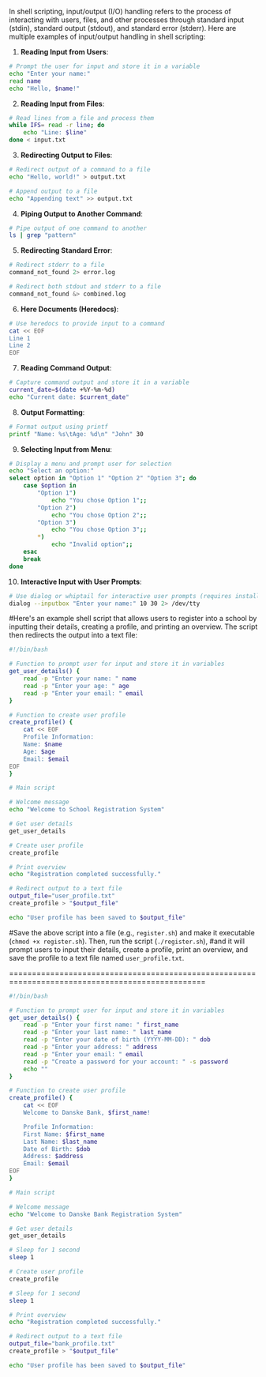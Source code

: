 In shell scripting, input/output (I/O) handling refers to the process of interacting with users, files, and other processes through standard input (stdin), standard output (stdout), and standard error (stderr). Here are multiple examples of input/output handling in shell scripting:

1. **Reading Input from Users**:

```bash
# Prompt the user for input and store it in a variable
echo "Enter your name:"
read name
echo "Hello, $name!"
```

2. **Reading Input from Files**:

```bash
# Read lines from a file and process them
while IFS= read -r line; do
    echo "Line: $line"
done < input.txt
```

3. **Redirecting Output to Files**:

```bash
# Redirect output of a command to a file
echo "Hello, world!" > output.txt

# Append output to a file
echo "Appending text" >> output.txt
```

4. **Piping Output to Another Command**:

```bash
# Pipe output of one command to another
ls | grep "pattern"
```

5. **Redirecting Standard Error**:

```bash
# Redirect stderr to a file
command_not_found 2> error.log

# Redirect both stdout and stderr to a file
command_not_found &> combined.log
```

6. **Here Documents (Heredocs)**:

```bash
# Use heredocs to provide input to a command
cat << EOF
Line 1
Line 2
EOF
```

7. **Reading Command Output**:

```bash
# Capture command output and store it in a variable
current_date=$(date +%Y-%m-%d)
echo "Current date: $current_date"
```

8. **Output Formatting**:

```bash
# Format output using printf
printf "Name: %s\tAge: %d\n" "John" 30
```

9. **Selecting Input from Menu**:

```bash
# Display a menu and prompt user for selection
echo "Select an option:"
select option in "Option 1" "Option 2" "Option 3"; do
    case $option in
        "Option 1")
            echo "You chose Option 1";;
        "Option 2")
            echo "You chose Option 2";;
        "Option 3")
            echo "You chose Option 3";;
        *)
            echo "Invalid option";;
    esac
    break
done
```

10. **Interactive Input with User Prompts**:

```bash
# Use dialog or whiptail for interactive user prompts (requires installation)
dialog --inputbox "Enter your name:" 10 30 2> /dev/tty
```

#Here's an example shell script that allows users to register into a school by inputting their details, creating a profile, and printing an overview. The script then redirects the output into a text file:

```bash
#!/bin/bash

# Function to prompt user for input and store it in variables
get_user_details() {
    read -p "Enter your name: " name
    read -p "Enter your age: " age
    read -p "Enter your email: " email
}
```
```sh
# Function to create user profile
create_profile() {
    cat << EOF
    Profile Information:
    Name: $name
    Age: $age
    Email: $email
EOF
}
```
```sh
# Main script

# Welcome message
echo "Welcome to School Registration System"

# Get user details
get_user_details

# Create user profile
create_profile

# Print overview
echo "Registration completed successfully."

# Redirect output to a text file
output_file="user_profile.txt"
create_profile > "$output_file"

echo "User profile has been saved to $output_file"
```

#Save the above script into a file (e.g., `register.sh`) and make it executable (`chmod +x register.sh`). Then, run the script (`./register.sh`),
#and it will prompt users to input their details, create a profile, print an overview, and save the profile to a text file named `user_profile.txt`.

=================================================================================================
```sh
#!/bin/bash

# Function to prompt user for input and store it in variables
get_user_details() {
    read -p "Enter your first name: " first_name
    read -p "Enter your last name: " last_name
    read -p "Enter your date of birth (YYYY-MM-DD): " dob
    read -p "Enter your address: " address
    read -p "Enter your email: " email
    read -p "Create a password for your account: " -s password
    echo ""
}
```
```sh
# Function to create user profile
create_profile() {
    cat << EOF
    Welcome to Danske Bank, $first_name!

    Profile Information:
    First Name: $first_name
    Last Name: $last_name
    Date of Birth: $dob
    Address: $address
    Email: $email
EOF
}
```
```sh
# Main script

# Welcome message
echo "Welcome to Danske Bank Registration System"

# Get user details
get_user_details

# Sleep for 1 second
sleep 1

# Create user profile
create_profile

# Sleep for 1 second
sleep 1

# Print overview
echo "Registration completed successfully."

# Redirect output to a text file
output_file="bank_profile.txt"
create_profile > "$output_file"

echo "User profile has been saved to $output_file"
```
